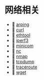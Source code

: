# 网络相关

- 📄 [arping](arping.md)
- 📄 [curl](curl.md)
- 📄 [ethtool](ethtool.md)
- 📄 [iperf3](iperf3.md)
- 📄 [minicom](minicom.md)
- 📄 [nc](nc.md)
- 📄 [nmap](nmap.md)
- 📄 [tcpdump](tcpdump.md)
- 📄 [traceroute](traceroute.md)
- 📄 [wget](shell/shell%20命令手册/网络相关/wget.md)

‍

‍
